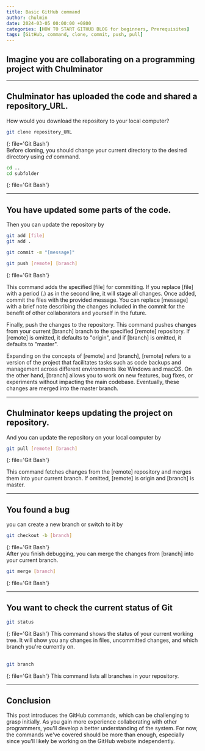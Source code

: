 ```yaml
---
title: Basic GitHub command
author: chulmin
date: 2024-03-05 00:00:00 +0800
categories: [HOW TO START GITHUB BLOG for beginners, Prerequisites]
tags: [GitHub, command, clone, commit, push, pull]
---
```


## Imagine you are collaborating on a programming project with Chulminator 
___
## Chulminator has uploaded the code and shared a repository_URL. 
How would you download the repository to your local computer?

```bash
git clone repository_URL
```
{: file='Git Bash'} 
  <br/>
Before cloning, you should change your current directory to the desired directory using _cd_ command.

```bash
cd .. 
cd subfolder
```
{: file='Git Bash'}
___
## You have updated some parts of the code. 
Then you can update the repository by

```bash
git add [file]
git add .

git commit -m "[message]"

git push [remote] [branch]
```
{: file='Git Bash'}

This command adds the specified [file] for committing. If you replace [file] with a period (.) as in the second line, it will stage all changes. Once added, commit the files with the provided message. You can replace [message] with a brief note describing the changes included in the commit for the benefit of other collaborators and yourself in the future.

Finally, push the changes to the repository. This command pushes changes from your current [branch] branch to the specified [remote] repository. If [remote] is omitted, it defaults to "origin", and if [branch] is omitted, it defaults to "master".

Expanding on the concepts of [remote] and [branch], [remote] refers to a version of the project that facilitates tasks such as code backups and management across different environments like Windows and macOS. On the other hand, [branch] allows you to work on new features, bug fixes, or experiments without impacting the main codebase. Eventually, these changes are merged into the master branch.

___

## Chulminator keeps updating the project on repository.
 And you can update the repository on your local computer by

```bash
git pull [remote] [branch]
```
{: file='Git Bash'}

This command fetches changes from the [remote] repository and merges them into your current branch. If omitted, [remote] is origin and [branch] is master.

___

## You found a bug
you can create a new branch or switch to it by
```bash
git checkout -b [branch]
```
{: file='Git Bash'}
<br/>
After you finish debugging, you can merge the changes from [branch] into your current branch.

```bash
git merge [branch]
```
{: file='Git Bash'}
___
## You want to check the current status of Git

```bash
git status
```
{: file='Git Bash'}
This command shows the status of your current working tree. It will show you any changes in files, uncommitted changes, and which branch you're currently on.
<br/>
<br/>

```bash
git branch
```
{: file='Git Bash'}
This command lists all branches in your repository.
<br/>

___

## Conclusion

This post introduces the GitHub commands, which can be challenging to grasp initially. As you gain more experience collaborating with other programmers, you'll develop a better understanding of the system. For now, the commands we've covered should be more than enough, especially since you'll likely be working on the GitHub website independently.
